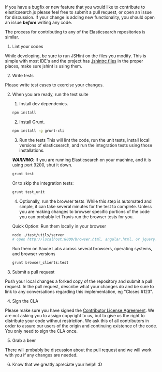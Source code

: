If you have a bugfix or new feature that you would like to contribute to elasticsearch.js please feel free to submit a pull request, or open an issue for discussion. If your change is adding new functionality, you should open an issue ***before*** writing any code.

The process for contributing to any of the Elasticsearch repositories is similar.

1. Lint your codes

  While developing, be sure to run JSHint on the files you modify. This is simple with most IDE's and the project has [.jshintrc files](http://www.jshint.com/docs/) in the proper places, make sure jshint is using them.

2. Write tests

  Please write test cases to exercise your changes.

2. When you are ready, run the test suite

    1. Install dev dependenies.

      ```sh
      npm install
      ```

    2. Install Grunt.

      ```sh
      npm install -g grunt-cli
      ```
    3. Run the tests This will lint the code, run the unit tests, install local versions of elasticsearch, and run the integration tests using those installations.

      ***WARNING***: If you are running Elasticsearch on your machine, and it is using port 9200, shut it down.

      ```sh
      grunt test
      ```

      Or to skip the integration tests:

      ```sh
      grunt test_unit
      ```
    4. Optionally, run the browser tests. While this step is automated and simple, it can take several minutes for the test to complete. Unless you are making changes to browser specific portions of the code you can probably let Travis run the browser tests for you.

      Quick Option: Run them locally in your browser
      ```sh
      node ./test/utils/server
      # open http://localhost:8000/browser.html, angular.html, or jquery.html
      ```

      Run them on Sauce Labs across several browsers, operating systems, and browser versions
      ```sh
      grunt browser_clients:test
      ```


3. Submit a pull request

  Push your local changes a forked copy of the repository and submit a pull request. In the pull request, describe what your changes do and be sure to link to any conversations regarding this implementation, eg "Closes #123".

4. Sign the CLA

  Please make sure you have signed the [Contributor License Agreement](http://www.elasticsearch.org/contributor-agreement/). We are not asking you to assign copyright to us, but to give us the right to distribute your code without restriction. We ask this of all contributors in order to assure our users of the origin and continuing existence of the code. You only need to sign the CLA once.

5. Grab a beer

  There will probably be discussion about the pull request and we will work with you if any changes are needed.

6. Know that we greatly apreciate your help!! :D
